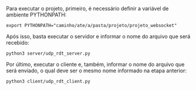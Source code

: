 Para executar o projeto, primeiro, é necessário definir a variável de ambiente PYTHONPATH:

```
export PYTHONPATH="caminho/ate/a/pasta/projeto/projeto_websocket"
```

Após isso, basta executar o servidor e informar o nome do arquivo que será recebido:

```
python3 server/udp_rdt_server.py
```

Por último, executar o cliente e, também, informar o nome do arquivo que será enviado, o qual deve ser o mesmo nome informado na etapa anterior:

```
python3 client/udp_rdt_client.py
```